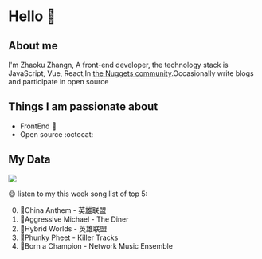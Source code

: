 # Hello 👋

## About me

I'm Zhaoku Zhangn, A front-end developer, the technology stack is JavaScript, Vue, React,In [the Nuggets community](https://juejin.cn/user/2999123452110574).Occasionally write blogs and participate in open source 

## Things I am passionate about

- FrontEnd :robot:
- Open source :octocat:

## My Data
<img src="https://github-readme-stats.vercel.app/api/top-langs/?username=Husky-Yellow" />

😄 listen to my this week song list of top 5:

0. 🌈China Anthem - 英雄联盟
1. 🌈Aggressive Michael - The Diner
2. 🌈Hybrid Worlds - 英雄联盟
3. 🌈Phunky Pheet - Killer Tracks
4. 🌈Born a Champion - Network Music Ensemble

